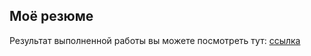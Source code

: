 ## Моё резюме

Результат выполненной работы вы можете посмотреть тут: [ссылка](https://sbrownbear.github.io/PortfolioSite/)